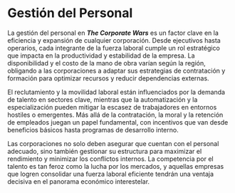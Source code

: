# Gestión del Personal

La gestión del personal en _**The Corporate Wars**_ es un factor clave en la eficiencia y expansión de cualquier corporación. Desde ejecutivos hasta operarios, cada integrante de la fuerza laboral cumple un rol estratégico que impacta en la productividad y estabilidad de la empresa. La disponibilidad y el costo de la mano de obra varían según la región, obligando a las corporaciones a adaptar sus estrategias de contratación y formación para optimizar recursos y reducir dependencias externas.

El reclutamiento y la movilidad laboral están influenciados por la demanda de talento en sectores clave, mientras que la automatización y la especialización pueden mitigar la escasez de trabajadores en entornos hostiles o emergentes. Más allá de la contratación, la moral y la retención de empleados juegan un papel fundamental, con incentivos que van desde beneficios básicos hasta programas de desarrollo interno.

Las corporaciones no solo deben asegurar que cuentan con el personal adecuado, sino también gestionar su estructura para maximizar el rendimiento y minimizar los conflictos internos. La competencia por el talento es tan feroz como la lucha por los mercados, y aquellas empresas que logren consolidar una fuerza laboral eficiente tendrán una ventaja decisiva en el panorama económico interestelar.
